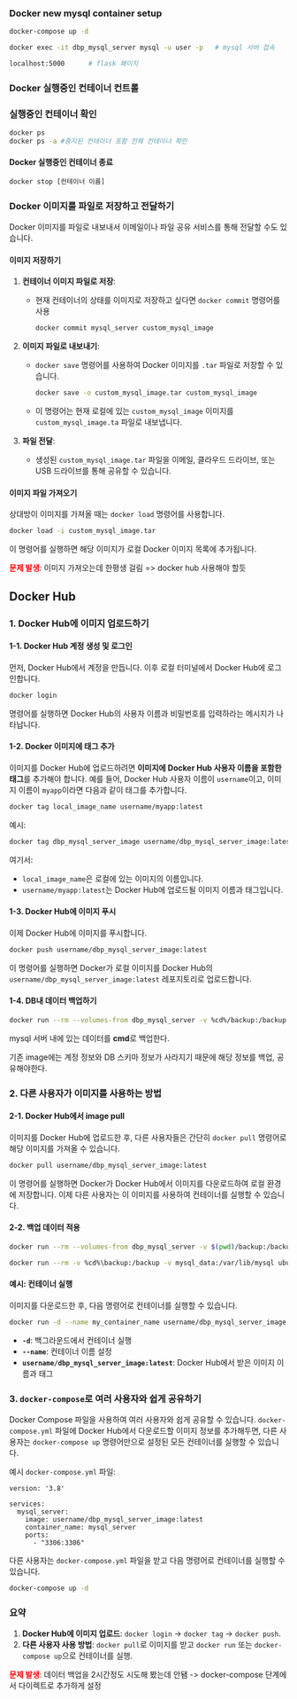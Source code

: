 ### Docker new mysql container setup

```bash
docker-compose up -d

docker exec -it dbp_mysql_server mysql -u user -p	# mysql 서버 접속

localhost:5000		# flask 페이지
```



### Docker 실행중인 컨테이너 컨트롤

### 실행중인 컨테이너 확인

```bash
docker ps
docker ps -a #중지된 컨테이너 포함 전체 컨테이너 확인
```



#### Docker 실행중인 컨테이너 종료

```bash
docker stop [컨테이너 이름]
```



### Docker 이미지를 파일로 저장하고 전달하기

Docker 이미지를 파일로 내보내서 이메일이나 파일 공유 서비스를 통해 전달할 수도 있습니다.

#### 이미지 저장하기

1. **컨테이너 이미지 파일로 저장**:

   - 현재 컨테이너의 상태를 이미지로 저장하고 싶다면 `docker commit` 명령어를 사용

     ```bash
     docker commit mysql_server custom_mysql_image
     ```

2. **이미지 파일로 내보내기**:

   - `docker save` 명령어를 사용하여 Docker 이미지를 `.tar` 파일로 저장할 수 있습니다.

     ```bash
     docker save -o custom_mysql_image.tar custom_mysql_image
     ```

   - 이 명령어는 현재 로컬에 있는 `custom_mysql_image` 이미지를 `custom_mysql_image.ta` 파일로 내보냅니다.

3. **파일 전달**:

   - 생성된 `custom_mysql_image.tar` 파일을 이메일, 클라우드 드라이브, 또는 USB 드라이브를 통해 공유할 수 있습니다.

#### 이미지 파일 가져오기

상대방이 이미지를 가져올 때는 `docker load` 명령어를 사용합니다.

```bash
docker load -i custom_mysql_image.tar
```

이 명령어를 실행하면 해당 이미지가 로컬 Docker 이미지 목록에 추가됩니다.



<span style="color:red;font-weight:bold;">문제 발생</span>: 이미지 가져오는데 한평생 걸림 => docker hub 사용해야 할듯



## Docker Hub

### 1. Docker Hub에 이미지 업로드하기

#### 1-1. Docker Hub 계정 생성 및 로그인

먼저, Docker Hub에서 계정을 만듭니다. 이후 로컬 터미널에서 Docker Hub에 로그인합니다.

```bash
docker login
```

명령어를 실행하면 Docker Hub의 사용자 이름과 비밀번호를 입력하라는 메시지가 나타납니다.

#### 1-2. Docker 이미지에 태그 추가

이미지를 Docker Hub에 업로드하려면 **이미지에 Docker Hub 사용자 이름을 포함한 태그**를 추가해야 합니다. 예를 들어, Docker Hub 사용자 이름이 `username`이고, 이미지 이름이 `myapp`이라면 다음과 같이 태그를 추가합니다.

```bash
docker tag local_image_name username/myapp:latest
```

예시:

```bash
docker tag dbp_mysql_server_image username/dbp_mysql_server_image:latest
```

여기서:

- `local_image_name`은 로컬에 있는 이미지의 이름입니다.
- `username/myapp:latest`는 Docker Hub에 업로드될 이미지 이름과 태그입니다.

#### 1-3. Docker Hub에 이미지 푸시

이제 Docker Hub에 이미지를 푸시합니다.

```bash
docker push username/dbp_mysql_server_image:latest
```

이 명령어를 실행하면 Docker가 로컬 이미지를 Docker Hub의 `username/dbp_mysql_server_image:latest` 레포지토리로 업로드합니다.

#### 1-4. DB내 데이터 백업하기

```bash
docker run --rm --volumes-from dbp_mysql_server -v %cd%/backup:/backup ubuntu bash -c "cd /var/lib/mysql && tar cvf /backup/mysql_data.tar --exclude='ibdata1' --exclude='ib_logfile*' --exclude='mysql.ibd' --exclude='undo_001' --exclude='undo_002' --exclude='auto.cnf' --exclude='server-cert.pem' --exclude='server-key.pem' ."
```

mysql 서버 내에 있는 데이터를 **cmd**로 백업한다. 

기존 image에는 계정 정보와 DB 스키마 정보가 사라지기 때문에 해당 정보를 백업, 공유해야한다.



### 2. 다른 사용자가 이미지를 사용하는 방법

#### 2-1. Docker Hub에서 image pull

이미지를 Docker Hub에 업로드한 후, 다른 사용자들은 간단히 `docker pull` 명령어로 해당 이미지를 가져올 수 있습니다.

```bash
docker pull username/dbp_mysql_server_image:latest
```

이 명령어를 실행하면 Docker가 Docker Hub에서 이미지를 다운로드하여 로컬 환경에 저장합니다. 이제 다른 사용자는 이 이미지를 사용하여 컨테이너를 실행할 수 있습니다.

#### 2-2. 백업 데이터 적용

```bash
docker run --rm --volumes-from dbp_mysql_server -v $(pwd)/backup:/backup ubuntu bash -c "cd /var/lib/mysql && tar cvf /backup/mysql_data.tar ."

docker run --rm -v %cd%\backup:/backup -v mysql_data:/var/lib/mysql ubuntu bash -c "cd /var/lib/mysql && tar xvf /backup/mysql_data.tar --exclude='ibdata1' --exclude='ib_logfile*'"
```





#### 예시: 컨테이너 실행

이미지를 다운로드한 후, 다음 명령어로 컨테이너를 실행할 수 있습니다.

```bash
docker run -d --name my_container_name username/dbp_mysql_server_image:latest
```

- **`-d`**: 백그라운드에서 컨테이너 실행
- **`--name`**: 컨테이너 이름 설정
- **`username/dbp_mysql_server_image:latest`**: Docker Hub에서 받은 이미지 이름과 태그

### 3. `docker-compose`로 여러 사용자와 쉽게 공유하기

Docker Compose 파일을 사용하여 여러 사용자와 쉽게 공유할 수 있습니다. `docker-compose.yml` 파일에 Docker Hub에서 다운로드할 이미지 정보를 추가해두면, 다른 사용자는 `docker-compose up` 명령어만으로 설정된 모든 컨테이너를 실행할 수 있습니다.

예시 `docker-compose.yml` 파일:

```
version: '3.8'

services:
  mysql_server:
    image: username/dbp_mysql_server_image:latest
    container_name: mysql_server
    ports:
      - "3306:3306"
```

다른 사용자는 `docker-compose.yml` 파일을 받고 다음 명령어로 컨테이너를 실행할 수 있습니다.

```bash
docker-compose up -d
```

### 요약

1. **Docker Hub에 이미지 업로드**: `docker login` → `docker tag` → `docker push`.
2. **다른 사용자 사용 방법**: `docker pull`로 이미지를 받고 `docker run` 또는 `docker-compose up`으로 컨테이너를 실행.



<span style="color:red;font-weight:bold;">문제 발생</span>: 데이터 백업을 2시간정도 시도해 봤는데 안됌 -> docker-compose 단계에서 다이렉트로 추가하게 설정



